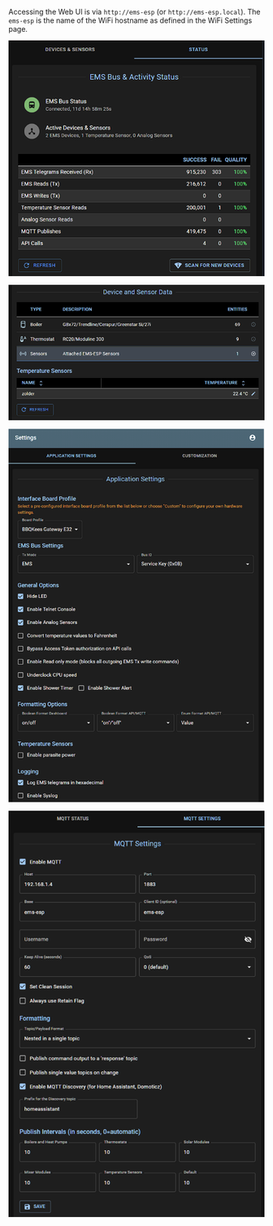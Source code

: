 Accessing the Web UI is via `http://ems-esp` (or `http://ems-esp.local`). The `ems-esp` is the name of the WiFi hostname as defined in the WiFi Settings page.

![Web](_media/screenshot/web_status.png)

![Web](_media/screenshot/web_devices.png)

![Web](_media/screenshot/web_settings.png)

![Web](_media/screenshot/web_mqtt.png)
